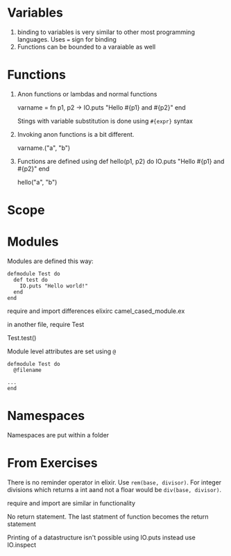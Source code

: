 # Variables
1) binding to variables is very similar to other most programming languages. Uses `=` sign for binding
2) Functions can be bounded to a varaiable as well

# Functions
1) Anon functions or lambdas and normal functions

    varname = fn p1, p2 -> IO.puts "Hello #{p1} and #{p2}" end

   Stings with variable substitution is done using `#{expr}` syntax
2) Invoking anon functions is a bit different.

    varname.("a", "b")

3) Functions are defined using 
    def hello(p1, p2) do
      IO.puts "Hello #{p1} and #{p2}"
    end

   hello("a", "b")

# Scope
# Modules
Modules are defined this way: 

    defmodule Test do
      def test do
        IO.puts "Hello world!"
      end
    end

require and import differences
elixirc camel_cased_module.ex

in another file,
require Test

Test.test()

Module level attributes are set using `@` 
    
    defmodule Test do
      @filename

    ...
    end

# Namespaces
Namespaces are put within a folder

# From Exercises
There is no reminder operator in elixir. Use `rem(base, divisor)`. For integer divisions which returns a int aand not a floar would be `div(base, divisor)`.

require and import are similar in functionality

No return statement. The last statment of function becomes the return statement

Printing of a datastructure isn't possible using IO.puts instead use IO.inspect
